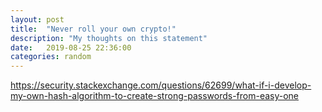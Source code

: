 ```yaml
---
layout: post
title:  "Never roll your own crypto!"
description: "My thoughts on this statement"
date:   2019-08-25 22:36:00
categories: random
---
```


https://security.stackexchange.com/questions/62699/what-if-i-develop-my-own-hash-algorithm-to-create-strong-passwords-from-easy-one